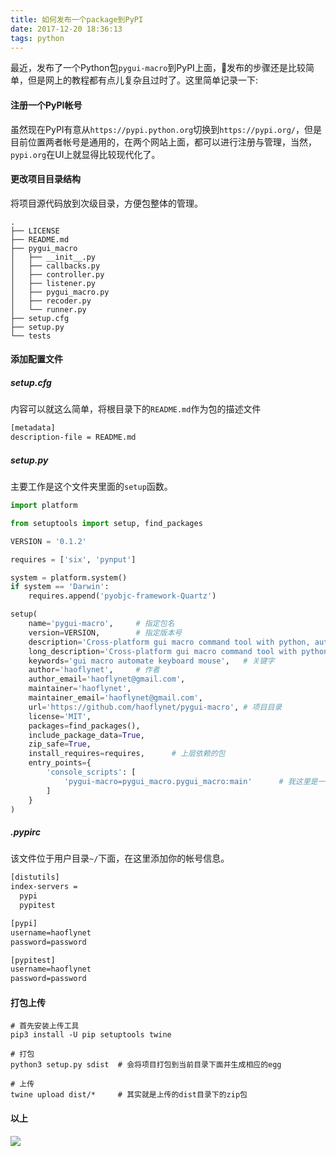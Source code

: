 ```yaml
---
title: 如何发布一个package到PyPI
date: 2017-12-20 18:36:13
tags: python
---
```


最近，发布了一个Python包`pygui-macro`到PyPI上面，发布的步骤还是比较简单，但是网上的教程都有点儿复杂且过时了。这里简单记录一下:

#### 注册一个PyPI帐号

虽然现在PyPI有意从`https://pypi.python.org`切换到`https://pypi.org/`，但是目前位置两者帐号是通用的，在两个网站上面，都可以进行注册与管理，当然，`pypi.org`在UI上就显得比较现代化了。

#### 更改项目目录结构

将项目源代码放到次级目录，方便包整体的管理。

```shell
.
├── LICENSE
├── README.md
├── pygui_macro
│   ├── __init__.py
│   ├── callbacks.py
│   ├── controller.py
│   ├── listener.py
│   ├── pygui_macro.py
│   ├── recoder.py
│   └── runner.py
├── setup.cfg
├── setup.py
└── tests
```

#### 添加配置文件

##### setup.cfg

内容可以就这么简单，将根目录下的`README.md`作为包的描述文件

```tex
[metadata]
description-file = README.md
```

##### setup.py

主要工作是这个文件夹里面的`setup`函数。

```python
import platform

from setuptools import setup, find_packages

VERSION = '0.1.2'

requires = ['six', 'pynput']

system = platform.system()
if system == 'Darwin':
    requires.append('pyobjc-framework-Quartz')

setup(
    name='pygui-macro',		# 指定包名
    version=VERSION,		# 指定版本号
    description='Cross-platform gui macro command tool with python, automate your keyboard and mouse.',			# 一句话描述，
    long_description='Cross-platform gui macro command tool with python, automate your keyboard and mouse. You can use it to record keyboard and mouse action, and rerun it as a script.',					# 详细介绍
    keywords='gui macro automate keyboard mouse',	# 关键字
    author='haoflynet',		# 作者
    author_email='haoflynet@gmail.com',
    maintainer='haoflynet',
    maintainer_email='haoflynet@gmail.com',
    url='https://github.com/haoflynet/pygui-macro',	# 项目目录
    license='MIT',
    packages=find_packages(),
    include_package_data=True,
    zip_safe=True,
    install_requires=requires,		# 上层依赖的包
    entry_points={
        'console_scripts': [
            'pygui-macro=pygui_macro.pygui_macro:main'		# 我这里是一个命令行工具，所以需要这样写，pygui-macro是命令，后面的是指某个函数
        ]
    }
)
```

##### .pypirc

该文件位于用户目录`~/`下面，在这里添加你的帐号信息。

```tex
[distutils]
index-servers =
  pypi
  pypitest

[pypi]
username=haoflynet
password=password

[pypitest]
username=haoflynet
password=password
```

#### 打包上传

```shell
# 首先安装上传工具
pip3 install -U pip setuptools twine

# 打包
python3 setup.py sdist	# 会将项目打包到当前目录下面并生成相应的egg

# 上传
twine upload dist/*		# 其实就是上传的dist目录下的zip包
```

#### 以上

![](http://ojccjqhmb.bkt.clouddn.com/pypi.png)